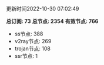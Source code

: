 更新时间2022-10-30 07:02:49

**总订阅: 73**
**总节点: 2354**
**有效节点: 766**
- ss节点: 388
- v2ray节点: 269
- trojan节点: 108
- ssr节点: 1

